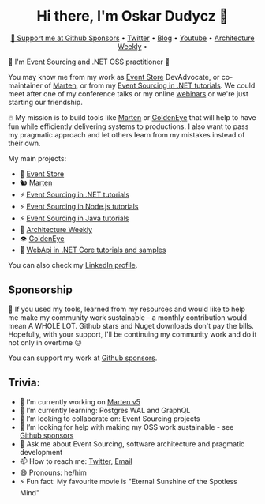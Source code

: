 <h1 align="center">Hi there, I'm Oskar Dudycz 👋</h1>

<p align="center">
  <a href="https://github.com/sponsors/oskardudycz">💖 Support me at Github Sponsors</a> •
  <a href="https://twitter.com/oskar_at_net">Twitter</a> •
  <a href="http://event-driven.io/?utm_source=github_profile">Blog</a> •
  <a href="https://www.youtube.com/channel/UC3M4_OgJS4lvZHVDzkOlxIg">Youtube</a> •
  <a href="https://www.architecture-weekly.com?utm_source=github_profile">Architecture Weekly</a> •
  <br />
</p>

👋 I'm Event Sourcing and .NET OSS practitioner 👷

You may know me from my work as [Event Store](https://www.eventstore.com/) DevAdvocate, or co-maintainer of [Marten](https://martendb.io/), or from my [Event Sourcing in .NET tutorials](https://github.com/oskardudycz/EventSourcing.NetCore). We could meet after one of my conference talks or my online [webinars](https://www.youtube.com/watch?v=wNrH5dK1m0I&list=PLw-VZz_H4iio9b_NrH25gPKjr2MAS2YgC) or we're just starting our friendship.

🔥 My mission is to build tools like [Marten](https://martendb.io/) or [GoldenEye](https://github.com/oskardudycz/GoldenEye) that will help to have fun while efficiently delivering systems to productions. I also want to pass my pragmatic approach and let others learn from my mistakes instead of their own.

My main projects:
- 🐉 [Event Store](https://www.eventstore.com/)
- 🐿️ [Marten](https://martendb.io/)
- ⚡ [Event Sourcing in .NET tutorials](https://github.com/oskardudycz/EventSourcing.NetCore)
- ⚡ [Event Sourcing in Node.js tutorials](https://github.com/oskardudycz/EventSourcing.NodeJS)
- ⚡ [Event Sourcing in Java tutorials](https://github.com/oskardudycz/EventSourcing.JVM)
- 📝 [Architecture Weekly](https://github.com/oskardudycz/ArchitectureWeekly)
- 👁️ [GoldenEye](https://github.com/oskardudycz/GoldenEye)
- 🧰 [WebApi in .NET Core tutorials and samples](https://github.com/oskardudycz/WebApiWith.NETCore)

You can also check my [LinkedIn profile](https://www.linkedin.com/in/oskardudycz/).

## Sponsorship

🙏 If you used my tools, learned from my resources and would like to help me make my community work sustainable - a monthly contribution would mean A WHOLE LOT. Github stars and Nuget downloads don't pay the bills. Hopefully, with your support, I'll be continuing my community work and do it not only in overtime 😛

You can support my work at [Github sponsors](https://github.com/sponsors/oskardudycz).

## Trivia:
- 🔭 I’m currently working on [Marten v5](https://github.com/JasperFx/marten/milestone/28)
- 🌱 I’m currently learning: Postgres WAL and GraphQL
- 👯 I’m looking to collaborate on: Event Sourcing projects
- 🤔 I’m looking for help with making my OSS work sustainable - see [Github sponsors](https://github.com/sponsors/oskardudycz)
- 💬 Ask me about Event Sourcing, software architecture and pragmatic development
- 📫 How to reach me: [Twitter](https://twitter.com/oskar_at_net), [Email](mailto:oskar@event-driven.io)
- 😄 Pronouns: he/him
- ⚡ Fun fact: My favourite movie is "Eternal Sunshine of the Spotless Mind"
